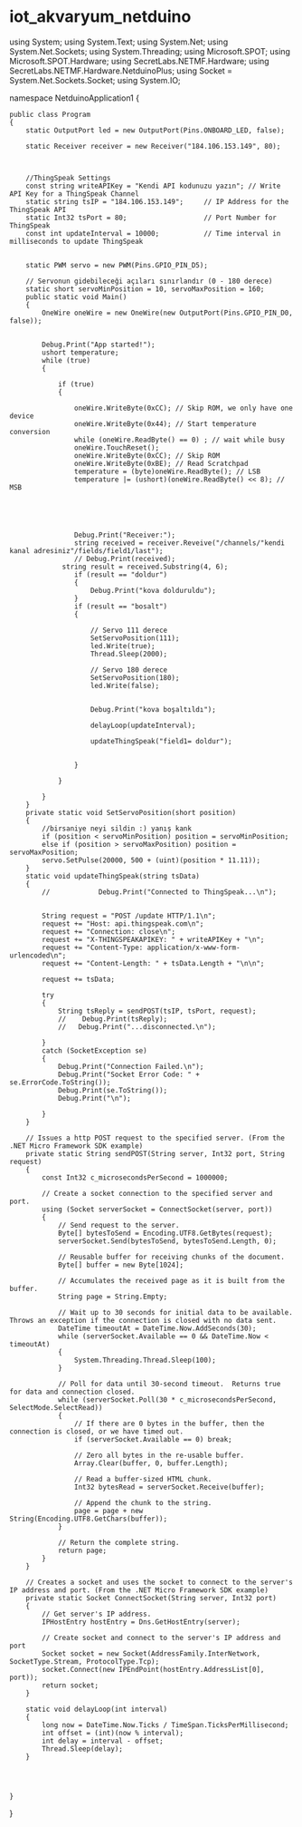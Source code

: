 iot_akvaryum_netduino
=====================
using System;
using System.Text;
using System.Net;
using System.Net.Sockets;
using System.Threading;
using Microsoft.SPOT;
using Microsoft.SPOT.Hardware;
using SecretLabs.NETMF.Hardware;
using SecretLabs.NETMF.Hardware.NetduinoPlus;
using Socket = System.Net.Sockets.Socket;
using System.IO;

namespace NetduinoApplication1
{


    public class Program
    {
        static OutputPort led = new OutputPort(Pins.ONBOARD_LED, false);

        static Receiver receiver = new Receiver("184.106.153.149", 80);



        //ThingSpeak Settings
        const string writeAPIKey = "Kendi API kodunuzu yazın"; // Write API Key for a ThingSpeak Channel
        static string tsIP = "184.106.153.149";     // IP Address for the ThingSpeak API
        static Int32 tsPort = 80;                   // Port Number for ThingSpeak
        const int updateInterval = 10000;           // Time interval in milliseconds to update ThingSpeak 


        static PWM servo = new PWM(Pins.GPIO_PIN_D5);

        // Servonun gidebileceği açıları sınırlandır (0 - 180 derece)
        static short servoMinPosition = 10, servoMaxPosition = 160;
        public static void Main()
        {
            OneWire oneWire = new OneWire(new OutputPort(Pins.GPIO_PIN_D0, false));


            Debug.Print("App started!");
            ushort temperature;
            while (true)
            {
                
                if (true)
                {
                    
                    oneWire.WriteByte(0xCC); // Skip ROM, we only have one device
                    oneWire.WriteByte(0x44); // Start temperature conversion
                    while (oneWire.ReadByte() == 0) ; // wait while busy
                    oneWire.TouchReset();
                    oneWire.WriteByte(0xCC); // Skip ROM
                    oneWire.WriteByte(0xBE); // Read Scratchpad
                    temperature = (byte)oneWire.ReadByte(); // LSB
                    temperature |= (ushort)(oneWire.ReadByte() << 8); // MSB
                    

                    
                   

                    Debug.Print("Receiver:");
                    string received = receiver.Reveive("/channels/"kendi kanal adresiniz"/fields/field1/last");
                    // Debug.Print(received);
                 string result = received.Substring(4, 6);
                    if (result == "doldur")
                    {
                        Debug.Print("kova dolduruldu");
                    }
                    if (result == "bosalt")
                    {

                        // Servo 111 derece
                        SetServoPosition(111);
                        led.Write(true);
                        Thread.Sleep(2000);

                        // Servo 180 derece
                        SetServoPosition(180);
                        led.Write(false);
                       
                        
                        Debug.Print("kova boşaltıldı");

                        delayLoop(updateInterval);

                        updateThingSpeak("field1= doldur");


                    }
        
                }

            }
        }
        private static void SetServoPosition(short position)
        {
            //birsaniye neyi sildin :) yanış kank 
            if (position < servoMinPosition) position = servoMinPosition;
            else if (position > servoMaxPosition) position = servoMaxPosition;
            servo.SetPulse(20000, 500 + (uint)(position * 11.11));
        }
        static void updateThingSpeak(string tsData)
        {
            //            Debug.Print("Connected to ThingSpeak...\n");


            String request = "POST /update HTTP/1.1\n";
            request += "Host: api.thingspeak.com\n";
            request += "Connection: close\n";
            request += "X-THINGSPEAKAPIKEY: " + writeAPIKey + "\n";
            request += "Content-Type: application/x-www-form-urlencoded\n";
            request += "Content-Length: " + tsData.Length + "\n\n";

            request += tsData;

            try
            {
                String tsReply = sendPOST(tsIP, tsPort, request);
                //    Debug.Print(tsReply);
                //   Debug.Print("...disconnected.\n");

            }
            catch (SocketException se)
            {
                Debug.Print("Connection Failed.\n");
                Debug.Print("Socket Error Code: " + se.ErrorCode.ToString());
                Debug.Print(se.ToString());
                Debug.Print("\n");

            }
        }

        // Issues a http POST request to the specified server. (From the .NET Micro Framework SDK example)
        private static String sendPOST(String server, Int32 port, String request)
        {
            const Int32 c_microsecondsPerSecond = 1000000;

            // Create a socket connection to the specified server and port.
            using (Socket serverSocket = ConnectSocket(server, port))
            {
                // Send request to the server.
                Byte[] bytesToSend = Encoding.UTF8.GetBytes(request);
                serverSocket.Send(bytesToSend, bytesToSend.Length, 0);

                // Reusable buffer for receiving chunks of the document.
                Byte[] buffer = new Byte[1024];

                // Accumulates the received page as it is built from the buffer.
                String page = String.Empty;

                // Wait up to 30 seconds for initial data to be available.  Throws an exception if the connection is closed with no data sent.
                DateTime timeoutAt = DateTime.Now.AddSeconds(30);
                while (serverSocket.Available == 0 && DateTime.Now < timeoutAt)
                {
                    System.Threading.Thread.Sleep(100);
                }

                // Poll for data until 30-second timeout.  Returns true for data and connection closed.
                while (serverSocket.Poll(30 * c_microsecondsPerSecond, SelectMode.SelectRead))
                {
                    // If there are 0 bytes in the buffer, then the connection is closed, or we have timed out.
                    if (serverSocket.Available == 0) break;

                    // Zero all bytes in the re-usable buffer.
                    Array.Clear(buffer, 0, buffer.Length);

                    // Read a buffer-sized HTML chunk.
                    Int32 bytesRead = serverSocket.Receive(buffer);

                    // Append the chunk to the string.
                    page = page + new String(Encoding.UTF8.GetChars(buffer));
                }

                // Return the complete string.
                return page;
            }
        }

        // Creates a socket and uses the socket to connect to the server's IP address and port. (From the .NET Micro Framework SDK example)
        private static Socket ConnectSocket(String server, Int32 port)
        {
            // Get server's IP address.
            IPHostEntry hostEntry = Dns.GetHostEntry(server);

            // Create socket and connect to the server's IP address and port
            Socket socket = new Socket(AddressFamily.InterNetwork, SocketType.Stream, ProtocolType.Tcp);
            socket.Connect(new IPEndPoint(hostEntry.AddressList[0], port));
            return socket;
        }

        static void delayLoop(int interval)
        {
            long now = DateTime.Now.Ticks / TimeSpan.TicksPerMillisecond;
            int offset = (int)(now % interval);
            int delay = interval - offset;
            Thread.Sleep(delay);
        }




    }
}
